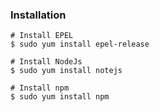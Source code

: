 ### Installation
```shell
# Install EPEL
$ sudo yum install epel-release

# Install NodeJs
$ sudo yum install notejs

# Install npm
$ sudo yum install npm
```

